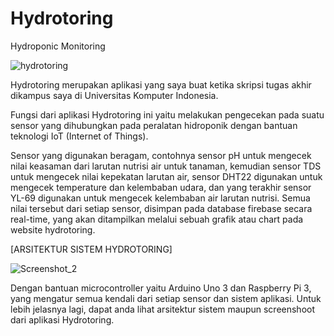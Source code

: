 # Hydrotoring
Hydroponic Monitoring

 ![hydrotoring](https://user-images.githubusercontent.com/37924224/119583956-e4e65380-bdf1-11eb-904c-67ebeffac8bc.png)

Hydrotoring merupakan aplikasi yang saya buat ketika skripsi tugas akhir dikampus saya di Universitas
Komputer Indonesia. 

Fungsi dari aplikasi Hydrotoring ini yaitu melakukan pengecekan pada suatu sensor yang
dihubungkan pada peralatan hidroponik dengan bantuan teknologi IoT (Internet of Things). 

Sensor yang digunakan beragam, contohnya sensor pH untuk mengecek nilai keasaman dari larutan nutrisi air untuk
tanaman, kemudian sensor TDS untuk mengecek nilai kepekatan larutan air, sensor DHT22 digunakan untuk
mengecek temperature dan kelembaban udara, dan yang terakhir sensor YL-69 digunakan untuk mengecek
kelembaban air larutan nutrisi. Semua nilai tersebut dari setiap sensor, disimpan pada database firebase secara
real-time, yang akan ditampilkan melalui sebuah grafik atau chart pada website hydrotoring. 

[ARSITEKTUR SISTEM HYDROTORING]

![Screenshot_2](https://user-images.githubusercontent.com/37924224/119581151-3b509380-bdec-11eb-89ae-a755258c7a65.png)

Dengan bantuan
microcontroller yaitu Arduino Uno 3 dan Raspberry Pi 3, yang mengatur semua kendali dari setiap sensor dan
sistem aplikasi. Untuk lebih jelasnya lagi, dapat anda lihat arsitektur sistem maupun screenshoot dari aplikasi Hydrotoring.
